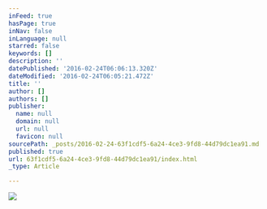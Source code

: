 ```yaml
---
inFeed: true
hasPage: true
inNav: false
inLanguage: null
starred: false
keywords: []
description: ''
datePublished: '2016-02-24T06:06:13.320Z'
dateModified: '2016-02-24T06:05:21.472Z'
title: ''
author: []
authors: []
publisher:
  name: null
  domain: null
  url: null
  favicon: null
sourcePath: _posts/2016-02-24-63f1cdf5-6a24-4ce3-9fd8-44d79dc1ea91.md
published: true
url: 63f1cdf5-6a24-4ce3-9fd8-44d79dc1ea91/index.html
_type: Article

---
```

![](https://the-grid-user-content.s3-us-west-2.amazonaws.com/87e2e4b5-05c7-4938-b0ff-7341940691fb.png)